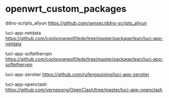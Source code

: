 # openwrt_custom_packages

ddns-scripts_aliyun https://github.com/sensec/ddns-scripts_aliyun

luci-app-netdata https://github.com/coolsnowwolf/lede/tree/master/package/lean/luci-app-netdata

luci-app-softethervpn https://github.com/coolsnowwolf/lede/tree/master/package/lean/luci-app-softethervpn

luci-app-zerotier https://github.com/rufengsuixing/luci-app-zerotier

luci-app-openclash https://github.com/vernesong/OpenClash/tree/master/luci-app-openclash
